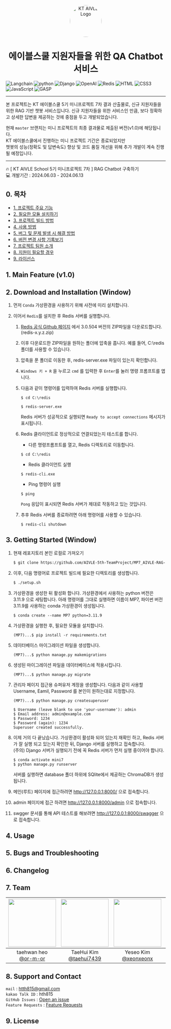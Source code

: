 <p align="center">
  <a href="https://aivle.kt.co.kr/home/main/indexMain">
    <img alt="KT AIVLE Logo" src="https://github.com/or-m-or/AIVLE-5th-MiniProject7_RAG-Chatbot/blob/master/asset/aivle_logo.png?row=true" width="100" style="border-radius: 50%;" />
  </a>
</p>
<h1 align="center">
    에이블스쿨 지원자들을 위한 QA Chatbot 서비스
</h1>

<img alt="Langchain" src="https://img.shields.io/badge/Langchain-1C3C3C.svg?style=for-the-badge&logo=langchain&logoColor=white"/>
<img alt="python" src ="https://img.shields.io/badge/python-3776AB.svg?&style=for-the-badge&logo=python&logoColor=white"/> 
<img alt="Django" src ="https://img.shields.io/badge/Django-092E20.svg?&style=for-the-badge&logo=Django&logoColor=white"/> 
<img alt="OpenAI" src ="https://img.shields.io/badge/OPENAI-412991.svg?&style=for-the-badge&logo=Openai&logoColor=white"/> 
<img alt="Redis" src ="https://img.shields.io/badge/Redis-FF4438.svg?&style=for-the-badge&logo=Redis&logoColor=black"/>
<img alt="HTML" src ="https://img.shields.io/badge/HTML5-E34F26.svg?&style=for-the-badge&logo=HTML5&logoColor=white"/> 
<img alt="CSS3" src ="https://img.shields.io/badge/CSS3-1572B6.svg?&style=for-the-badge&logo=CSS3&logoColor=white"/>
<img alt="JavaScript" src ="https://img.shields.io/badge/JavaScript-F7DF1E.svg?&style=for-the-badge&logo=JavaScript&logoColor=black"/>
<img alt="GASP" src ="https://img.shields.io/badge/GASP-88CE02.svg?&style=for-the-badge&logo=GreenSockt&logoColor=black"/>


---

본 프로젝트는 KT 에이블스쿨 5기 미니프로젝트 7차 결과 산출물로, 신규 지원자들을 위한 RAG 기반 챗봇 서비스입니다. 신규 지원자들을 위한 서비스인 만큼, 보다 정확하고 상세한 답변을 제공하는 것에 중점을 두고 개발되었습니다. <br>
  
현재 `master` 브랜치는 미니 프로젝트의 최종 결과물로 제출된 버전(v1.0)에 해당됩니다.<br>
KT 에이블스쿨에서 진행하는 미니 프로젝트 기간은 종료되었지만 <br>
챗봇의 성능(정확도 및 답변속도) 향상 및 코드 품질 개선을 위해 추가 개발이 계속 진행될 예정입니다.  

---


🔥 [ KT AIVLE School 5기 미니프로젝트 7차 ] RAG Chatbot 구축하기 <br>
💻 개발기간 : 2024.06.03 - 2024.06.13

## 0. 목차
  - [1. 프로젝트 주요 기능](#1-main-feature-v10)
  - [2. 필요한 모듈 설치하기](#2-download-and-installation-window)
  - [3. 프로젝트 빌드 방법](#3-getting-started-window)
  - [4. 사용 방법](#4-usage)
  - [5. 버그 및 문제 발생 시 해결 방법](#5-bugs-and-troubleshooting)
  - [6. 버전 변경 사항 기록보기](#6-changelog)
  - [7. 프로젝트 팀원 소개](#7-team)
  - [8. 지원이 필요할 경우](#8-support-and-contact)
  - [9. 라이선스](#9-license)


## 1. Main Feature (v1.0)


## 2. Download and Installation (Window)

1. 먼저 `Conda` 가상환경을 사용하기 위해 사전에 미리 설치합니다.

2. 이어서 `Redis`를 설치한 후 Redis 서버를 실행합니다.

    1. [Redis 공식 Github 페이지](https://github.com/microsoftarchive/redis/releases) 에서 3.0.504 버전의 ZIP파일을 다운로드합니다. (redis-x.y.z.zip)

    2. 이후 다운로드한  ZIP파일을 원하는 폴더에 압축을 풉니다. 예를 들어, C:\redis 폴더를 사용할 수 있습니다.

    3. 압축을 푼 폴더로 이동한 후, redis-server.exe 파일이 있는지 확인합니다.

    4. `Windows 키 + R` 을 누르고 `cmd` 를 입력한 후 `Enter`를 눌러 명령 프롬프트를 엽니다.

    5. 다음과 같이 명령어를 입력하여 Redis 서버를 실행합니다.
        ```
        $ cd C:\redis
        ```
        ```
        $ redis-server.exe
        ```
        Redis 서버가 성공적으로 실행되면 `Ready to accept connections` 메시지가 표시됩니다.
    
    6. Redis 클라이언트로 정상적으로 연결되었는지 테스트를 합니다.
        - 다른 명령프롬프트를 열고, Redis 디렉토리로 이동합니다.
        ```
        $ cd C:\redis
        ```
        - Redis 클라이언트 실행
        ```
        $ redis-cli.exe
        ```
        - Ping 명령어 실행
        ```
        $ ping
        ```
        `Pong` 응답이 표시되면 Redis 서버가 제대로 작동하고 있는 것입니다.

    7. 추후 Redis 서버를 종료하려면 아래 명령어를 사용할 수 있습니다.
        ```
        $ redis-cli shutdown
        ```

## 3. Getting Started (Window)


1. 현재 레포지토리 본인 로컬로 가져오기
    ```bash
    $ git clone https://github.com/AIVLE-5th-TeamProject/MP7_AIVLE-RAG-Chatbot.git
    ```

3. 이후, 다음 명령어로 프로젝트 빌드에 필요한 디렉토리를 생성합니다.
    ```sh
    $ ./setup.sh
    ```

4. 가상환경을 생성한 뒤 활성화 합니다. 가상환경에서 사용하는 python 버전은 3.11.9 으로 세팅합니다. 아래 명령어를 그대로 실행하면 이름이 MP7, 파이썬 버전 3.11.9를 사용하는 conda 가상환경이 생성됩니다.
    ```
    $ conda create --name MP7 python=3.11.9
    ```

5. 가상환경을 실행한 후, 필요한 모듈을 설치합니다.
    ```
    (MP7)...$ pip install -r requirements.txt 
    ```

6. 데이터베이스 마이그레이션 파일을 생성합니다.
    ```
    (MP7)...$ python manage.py makemigrations
    ```

7. 생성된 마이그레이션 파일을 데이터베이스에 적용시킵니다.
    ```
    (MP7)...$ python manage.py migrate
    ```

8. 관리자 페이지 접근용 슈퍼유저 계정을 생성합니다. 다음과 같이 사용할 Username, Eamil, Password 를 본인이 원하는대로 지정합니다.
    ```
    (MP7)...$ python manage.py createsuperuser

    $ Username (leave blank to use 'your-username'): admin
    $ Email address: admin@example.com
    $ Password: 1234
    $ Password (again): 1234
    Superuser created successfully.
    ```


4. 이제 거의 다 끝났습니다. 가상환경이 활성화 되어 있는지 재확인 하고, Redis 서버가 잘 실행 되고 있는지 확인한 뒤, Django 서버를 실행하고 접속합니다. <br>
    (주의) Django 서버가 실행되기 전에 꼭 Redis 서버가 먼저 실행 중이어야 합니다. 
    ```
    $ conda activate mini7   
    $ python manage.py runserver
    ``` 
    서버를 실행하면 database 폴더 하위에 SQlite에서 제공하는 ChromaDB가 생성됩니다.


5. 메인(루트) 페이지에 접근하려면 http://127.0.0.1:8000/ 으로 접속합니다.

10. admin 페이지에 접근 하려면 http://127.0.0.1:8000/admin 으로 접속합니다.

11. swgger 문서를 통해 API 테스트를 해보려면 http://127.0.0.1:8000/swagger 으로 접속합니다.


## 4. Usage





## 5. Bugs and Troubleshooting


## 6. Changelog

## 7. Team

|<img src="https://avatars.githubusercontent.com/u/135506789?v=4" width="150" height="150"/>|<img src="https://avatars.githubusercontent.com/u/96802693?v=4" width="150" height="150"/>|<img src="https://avatars.githubusercontent.com/u/91467204?v=4" width="150" height="150"/>|<img src="https://avatars.githubusercontent.com/u/79041288?v=4" width="150" height="150"/>|<img src="https://avatars.githubusercontent.com/u/59814174?v=4" width="150" height="150"/>|<img src="https://avatars.githubusercontent.com/u/133032166?v=4" width="150" height="150"/>|
|:-:|:-:|:-:|:-:|:-:|:-:|
|taehwan heo<br/>[@or-m-or](https://github.com/or-m-or)|TaeHui Kim<br/>[@taehui7439](https://github.com/taehui7439)|Yeseo Kim<br/>[@xeonxeonx](https://github.com/xeonxeonx)|[@Han-sangwon](https://github.com/Han-sangwon)|[@Polasia](https://github.com/Polasia)|[@yhjin62](https://github.com/yhjin62)|


## 8. Support and Contact

`mail` : htth815@gmail.com <br>
`kakao Talk ID` : hth815<br> 
`GitHub Issues` : [Open an issue]()<br>
`Feature Requests` : [Feature Requests]()

## 9. License





